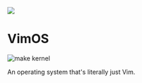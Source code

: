 ![](https://raw.githubusercontent.com/Pancake/VimOS/master/docs/vimos-small.png)

# VimOS

![make kernel](https://github.com/Pancake/VimOS/workflows/make%20kernel/badge.svg)

An operating system that's literally just Vim.
